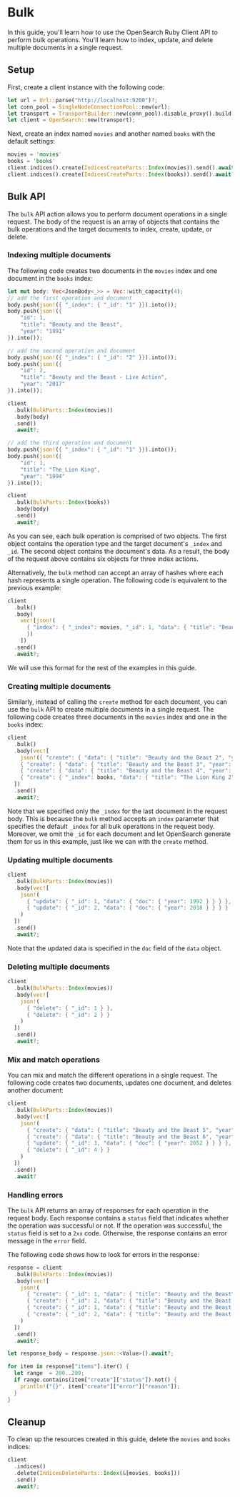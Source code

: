 # Bulk

In this guide, you'll learn how to use the OpenSearch Ruby Client API to perform bulk operations. You'll learn how to index, update, and delete multiple documents in a single request.

## Setup

First, create a client instance with the following code:

```rust
let url = Url::parse("http://localhost:9200")?;
let conn_pool = SingleNodeConnectionPool::new(url);
let transport = TransportBuilder::new(conn_pool).disable_proxy().build()?;
let client = OpenSearch::new(transport);
```

Next, create an index named `movies` and another named `books` with the default settings:

```rust
movies = 'movies'
books = 'books'
client.indices().create(IndicesCreateParts::Index(movies)).send().await?;
client.indices().create(IndicesCreateParts::Index(books)).send().await?;
```

## Bulk API

The `bulk` API action allows you to perform document operations in a single request. The body of the request is an array of objects that contains the bulk operations and the target documents to index, create, update, or delete.

### Indexing multiple documents

The following code creates two documents in the `movies` index and one document in the `books` index:

```rust
let mut body: Vec<JsonBody<_>> = Vec::with_capacity(4);
// add the first operation and document
body.push(json!({ "_index": { "_id": "1" }}).into());
body.push(json!({
    "id": 1,
    "title": "Beauty and the Beast",
    "year": "1991"
}).into());

// add the second operation and document
body.push(json!({ "_index": { "_id": "2" }}).into());
body.push(json!({
    "id": 2,
    "title": "Beauty and the Beast - Live Action",
    "year": "2017"
}).into());

client
  .bulk(BulkParts::Index(movies))
  .body(body)
  .send()
  .await?;

// add the third operation and document
body.push(json!({ "_index": { "_id": "1" }}).into());
body.push(json!({
    "id": 1,
    "title": "The Lion King",
    "year": "1994"
}).into());

client
  .bulk(BulkParts::Index(books))
  .body(body)
  .send()
  .await?;
```

As you can see, each bulk operation is comprised of two objects. The first object contains the operation type and the target document's `_index` and `_id`. The second object contains the document's data. As a result, the body of the request above contains six objects for three index actions.

Alternatively, the `bulk` method can accept an array of hashes where each hash represents a single operation. The following code is equivalent to the previous example:

```rust
client
  .bulk()
  .body(
    vec![json!(
      { "index": { "_index": movies, "_id": 1, "data": { "title": "Beauty and the Beast", "year": 1991 }  } }, { "index": { "_index": movies, "_id": 2, "data": { "title": "Beauty and the Beast - Live Action", year: 2017 } } }, { "index": { "_index": books, "_id": 1, "data": { "title": "The Lion King", year: 1994 }}
      })
    ])
  .send()
  .await?;
```

We will use this format for the rest of the examples in this guide.

### Creating multiple documents

Similarly, instead of calling the `create` method for each document, you can use the `bulk` API to create multiple documents in a single request. The following code creates three documents in the `movies` index and one in the `books` index:

```rust
client
  .bulk()
  .body(vec![
    json!({ "create": { "data": { "title": "Beauty and the Beast 2", "year": 2030 } } },
    { "create": { "data": { "title": "Beauty and the Beast 3", "year": 2031 } } },
    { "create": { "data": { "title": "Beauty and the Beast 4", "year": 2049 } } },
    { "create": { "_index": books, "data": { "title": "The Lion King 2", "year": 1998 } } })
  ])
  .send()
  .await?;
```

Note that we specified only the `_index` for the last document in the request body. This is because the `bulk` method accepts an `index` parameter that specifies the default `_index` for all bulk operations in the request body. Moreover, we omit the `_id` for each document and let OpenSearch generate them for us in this example, just like we can with the `create` method.

### Updating multiple documents

```rust
client
  .bulk(BulkParts::Index(movies))
  .body(vec![
    json!(
      { "update": { "_id": 1, "data": { "doc": { "year": 1992 } } } },
      { "update": { "_id": 2, "data": { "doc": { "year": 2018 } } } }
    )
  ])
  .send()
  .await?;
```

Note that the updated data is specified in the `doc` field of the `data` object.

### Deleting multiple documents

```rust
client
  .bulk(BulkParts::Index(movies))
  .body(vec![
    json!(
      { "delete": { "_id": 1 } },
      { "delete": { "_id": 2 } }
    )
  ])
  .send()
  .await?;
```

### Mix and match operations

You can mix and match the different operations in a single request. The following code creates two documents, updates one document, and deletes another document:

```rust
client
  .bulk(BulkParts::Index(movies))
  .body(vec![
    json!(
      { "create": { "data": { "title": "Beauty and the Beast 5", "year": 2050 } } },
      { "create": { "data": { "title": "Beauty and the Beast 6", "year": 2051 } } },
      { "update": { "_id": 3, "data": { "doc": { "year": 2052 } } } },
      { "delete": { "_id": 4 } }
    )
  ])
  .send()
  .await?
```

### Handling errors

The `bulk` API returns an array of responses for each operation in the request body. Each response contains a `status` field that indicates whether the operation was successful or not. If the operation was successful, the `status` field is set to a `2xx` code. Otherwise, the response contains an error message in the `error` field.

The following code shows how to look for errors in the response:

```rust
response = client
  .bulk(BulkParts::Index(movies))
  .body(vec![
    json!(
      { "create": { "_id": 1, "data": { "title": "Beauty and the Beast", "year": 1991 } } },
      { "create": { "_id": 2, "data": { "title": "Beauty and the Beast 2", "year": 2030 } } },
      { "create": { "_id": 1, "data": { "title": "Beauty and the Beast 3", "year": 2031 } } }, // document already exists error
      { "create": { "_id": 2, "data": { "title": "Beauty and the Beast 4", "year": 2049 } } }  // document already exists error
    )
  ])
  .send()
  .await?;

let response_body = response.json::<Value>().await?;

for item in response["items"].iter() {
  let range  = 200..299;
  if range.contains(item["create"]["status"]).not() {
    println!("{}", item["create"]["error"]["reason"]);
  }
}
```

## Cleanup

To clean up the resources created in this guide, delete the `movies` and `books` indices:

```rust
client
  .indices()
  .delete(IndicesDeleteParts::Index(&[movies, books]))
  .send()
  .await?;
```
